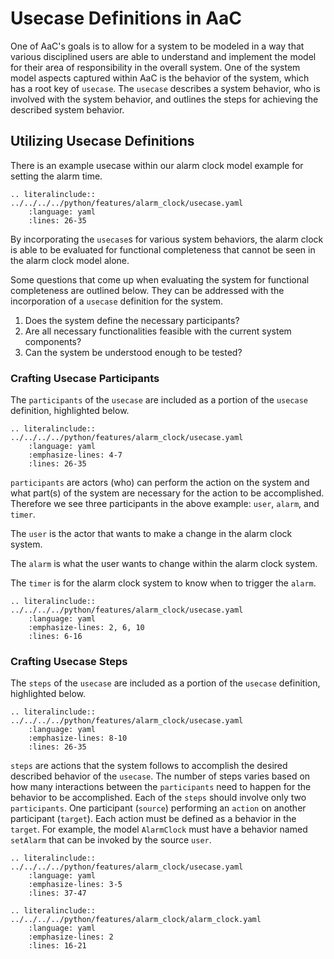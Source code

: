 # Usecase Definitions in AaC

One of AaC's goals is to allow for a system to be modeled in a way that various disciplined users are able to understand and implement the model for their area of responsibility in the overall system. One of the system model aspects captured within AaC is the behavior of the system, which has a root key of `usecase`. The `usecase` describes a system behavior, who is involved with the system behavior, and outlines the steps for achieving the described system behavior.

## Utilizing Usecase Definitions

There is an example usecase within our alarm clock model example for setting the alarm time.

```{eval-rst}
.. literalinclude:: ../../../../python/features/alarm_clock/usecase.yaml
    :language: yaml
    :lines: 26-35
```
By incorporating the `usecase`s for various system behaviors, the alarm clock is able to be evaluated for functional completeness that cannot be seen in the alarm clock model alone.

Some questions that come up when evaluating the system for functional completeness are outlined below. They can be addressed with the incorporation of a `usecase` definition for the system.

1. Does the system define the necessary participants?
2. Are all necessary functionalities feasible with the current system components?
3. Can the system be understood enough to be tested?

### Crafting Usecase Participants

The `participants` of the `usecase` are included as a portion of the `usecase` definition, highlighted below.

```{eval-rst}
.. literalinclude:: ../../../../python/features/alarm_clock/usecase.yaml
    :language: yaml
    :emphasize-lines: 4-7
    :lines: 26-35
```

`participants` are actors (who) can perform the action on the system and what part(s) of the system are necessary for the action to be accomplished. Therefore we see three participants in the above example: `user`, `alarm`, and `timer`.

The `user` is the actor that wants to make a change in the alarm clock system.

The `alarm` is what the user wants to change within the alarm clock system.

The `timer` is for the alarm clock system to know when to trigger the `alarm`.

```{eval-rst}
.. literalinclude:: ../../../../python/features/alarm_clock/usecase.yaml
    :language: yaml
    :emphasize-lines: 2, 6, 10
    :lines: 6-16
```

### Crafting Usecase Steps

The `steps` of the `usecase` are included as a portion of the `usecase` definition, highlighted below.

```{eval-rst}
.. literalinclude:: ../../../../python/features/alarm_clock/usecase.yaml
    :language: yaml
    :emphasize-lines: 8-10
    :lines: 26-35
```

`steps` are actions that the system follows to accomplish the desired described behavior of the `usecase`. The number of steps varies based on how many interactions between the `participants` need to happen for the behavior to be accomplished. Each of the `steps` should involve only two `participants`. One participant (`source`) performing an `action` on another participant (`target`). Each action must be defined as a behavior in the `target`. For example, the model `AlarmClock` must have a behavior named `setAlarm` that can be invoked by the source `user`.

```{eval-rst}
.. literalinclude:: ../../../../python/features/alarm_clock/usecase.yaml
    :language: yaml
    :emphasize-lines: 3-5
    :lines: 37-47
```

```{eval-rst}
.. literalinclude:: ../../../../python/features/alarm_clock/alarm_clock.yaml
    :language: yaml
    :emphasize-lines: 2
    :lines: 16-21
```